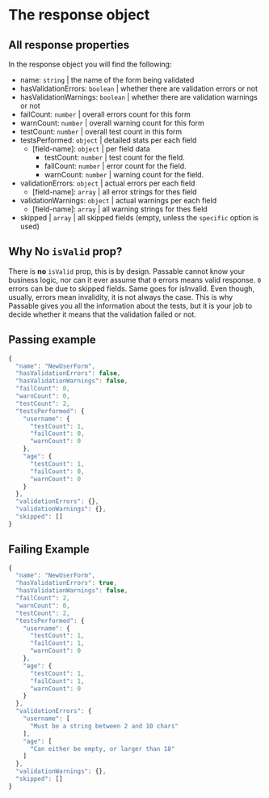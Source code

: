 # The response object

## All response properties
In the response object you will find the following:
* name: `string` | the name of the form being validated
* hasValidationErrors: `boolean` | whether there are validation errors or not
* hasValidationWarnings: `boolean` | whether there are validation warnings or not
* failCount: `number` | overall errors count for this form
* warnCount: `number` | overall warning count for this form
* testCount: `number` | overall test count in this form
* testsPerformed: `object` | detailed stats per each field
    * [field-name]: `object` | per field data
        * testCount: `number` | test count for the field.
        * failCount: `number` | error count for the field.
        * warnCount: `number` | warning count for the field.
* validationErrors: `object` | actual errors per each field
    * [field-name]: `array` | all error strings for thes field
* validationWarnings: `object` | actual warnings per each field
    * [field-name]: `array` | all warning strings for thes field
* skipped | `array` | all skipped fields (empty, unless the `specific` option is used)

## Why No `isValid` prop?
There is **no** `isValid` prop, this is by design. Passable cannot know your business logic, nor can it ever assume that `0` errors means valid response. `0` errors can be due to skipped fields. Same goes for isInvalid. Even though, usually, errors mean invalidity, it is not always the case. This is why Passable gives you all the information about the tests, but it is your job to decide whether it means that the validation failed or not.

## Passing example
```js
{
  "name": "NewUserForm",
  "hasValidationErrors": false,
  "hasValidationWarnings": false,
  "failCount": 0,
  "warnCount": 0,
  "testCount": 2,
  "testsPerformed": {
    "username": {
      "testCount": 1,
      "failCount": 0,
      "warnCount": 0
    },
    "age": {
      "testCount": 1,
      "failCount": 0,
      "warnCount": 0
    }
  },
  "validationErrors": {},
  "validationWarnings": {},
  "skipped": []
}
```

## Failing Example
```js
{
  "name": "NewUserForm",
  "hasValidationErrors": true,
  "hasValidationWarnings": false,
  "failCount": 2,
  "warnCount": 0,
  "testCount": 2,
  "testsPerformed": {
    "username": {
      "testCount": 1,
      "failCount": 1,
      "warnCount": 0
    },
    "age": {
      "testCount": 1,
      "failCount": 1,
      "warnCount": 0
    }
  },
  "validationErrors": {
    "username": [
      "Must be a string between 2 and 10 chars"
    ],
    "age": [
      "Can either be empty, or larger than 18"
    ]
  },
  "validationWarnings": {},
  "skipped": []
}
```
